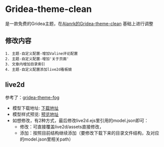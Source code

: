 # Gridea-theme-clean
是一款免费的Gridea主题，在[Alanrk的Gridea-theme-clean](https://github.com/Alanrk/Gridea-theme-clean) 基础上进行调整

## 修改内容
    1. 主题-自定义配置-增加Valine评论配置
    2. 主题-自定义配置-增加'关于页面'
    3. 文章内增加目录索引
    4. 主题-自定义配置添加live2d看板娘
        
## live2d
参考了：[gridea-theme-fog](https://github.com/850552586/gridea-theme-fog)
- 模型下载地址: [下载地址](https://gitee.com/ericam/live2d-widget-models)
- 模型样式预览: [预览地址](https://blog.csdn.net/wang_123_zy/article/details/87181892)
- 如想修改，有2种方式，最后修改live2d.ejs里引用的model.json即可：
  - 修改：可直接覆盖live2d/assets直接修改，
  - 添加：按照目前结构继续添加（要修改下载下来的目录文件结构，及对应的model.json里相关path）

